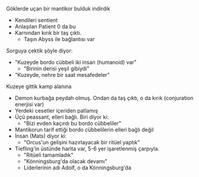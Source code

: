 Göklerde uçan bir mantikor bulduk indirdik
- Kendileri sentient
- Anlaşılan Patient 0 da bu
- Karnından kırık bir taş çıktı.
	- Taşın Abyss ile bağlantısı var

Sorguya çektik şöyle diyor:
- "Kuzeyde bordo cübbeli iki insan (humanoid) var"
	- "Birinin derisi yeşil gibiydi"
- "Kuzeyde, nehre bir saat mesafedeler"

Kuzeye gittik kamp alanına
- Demon kurbağa peydah olmuş. Ondan da taş çıktı, o da kırık (conjuration enerjisi var)
- Yerdeki cesetler içeriden patlamış
- Üçü peassant, elleri bağlı. Biri diyor ki:
	- "Bizi evden kaçırdı bu bordo cübbeliler"
- Mantikorun tarif ettiği bordo cübbelilerin elleri bağlı değil
- İnsan (Mats) diyor ki:
	- "Orcus'un gelişini hazırlayacak bir ritüel yaptık"
- Tiefling'in üstünde harita var, 5-6 yer işaretlenmiş çarpıyla.
	- "Ritüeli tamamladık"
	- "Könningsburg'da olacak devamı"
	- Liderlerinin adı Adolf, o da Könningsburg'da